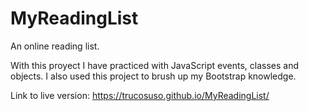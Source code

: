 # MyReadingList

An online reading list.

With this proyect I have practiced with JavaScript events, classes and objects. I also used this project to brush up my Bootstrap knowledge.

Link to live version: https://trucosuso.github.io/MyReadingList/
